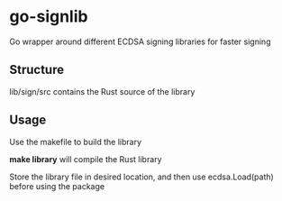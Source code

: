 # go-signlib
Go wrapper around different ECDSA signing libraries for faster signing

## Structure
lib/sign/src contains the Rust source of the library

## Usage
Use the makefile to build the library

**make library**    will compile the Rust library

Store the library file in desired location, and then use ecdsa.Load(path) before using the package
